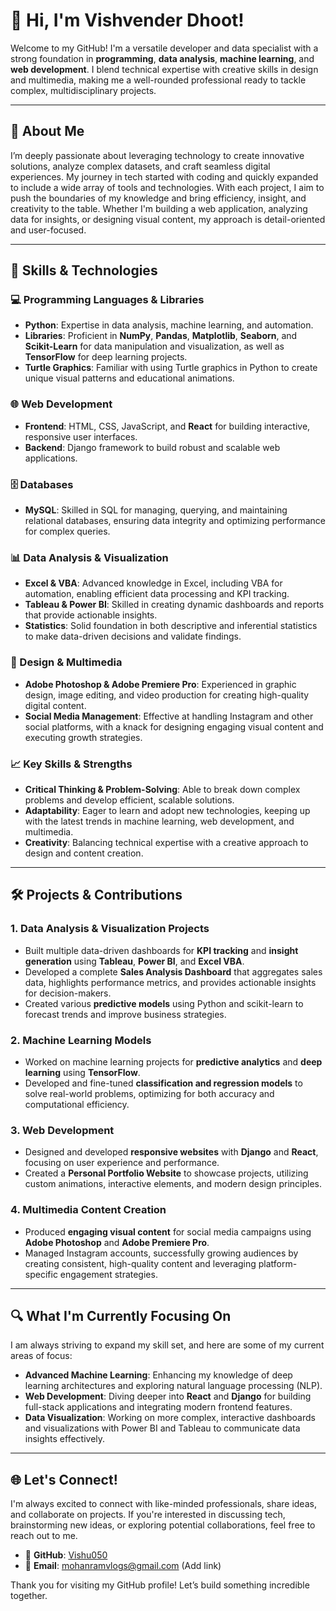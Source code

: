 # 👋 Hi, I'm Vishvender Dhoot!

Welcome to my GitHub! I'm a versatile developer and data specialist with a strong foundation in **programming**, **data analysis**, **machine learning**, and **web development**. I blend technical expertise with creative skills in design and multimedia, making me a well-rounded professional ready to tackle complex, multidisciplinary projects.

---

## 🌟 About Me

I’m deeply passionate about leveraging technology to create innovative solutions, analyze complex datasets, and craft seamless digital experiences. My journey in tech started with coding and quickly expanded to include a wide array of tools and technologies. With each project, I aim to push the boundaries of my knowledge and bring efficiency, insight, and creativity to the table. Whether I'm building a web application, analyzing data for insights, or designing visual content, my approach is detail-oriented and user-focused.

---

## 💼 Skills & Technologies

### 💻 Programming Languages & Libraries
- **Python**: Expertise in data analysis, machine learning, and automation.
- **Libraries**: Proficient in **NumPy**, **Pandas**, **Matplotlib**, **Seaborn**, and **Scikit-Learn** for data manipulation and visualization, as well as **TensorFlow** for deep learning projects.
- **Turtle Graphics**: Familiar with using Turtle graphics in Python to create unique visual patterns and educational animations.

### 🌐 Web Development
- **Frontend**: HTML, CSS, JavaScript, and **React** for building interactive, responsive user interfaces.
- **Backend**: Django framework to build robust and scalable web applications.

### 🗄️ Databases
- **MySQL**: Skilled in SQL for managing, querying, and maintaining relational databases, ensuring data integrity and optimizing performance for complex queries.

### 📊 Data Analysis & Visualization
- **Excel & VBA**: Advanced knowledge in Excel, including VBA for automation, enabling efficient data processing and KPI tracking.
- **Tableau & Power BI**: Skilled in creating dynamic dashboards and reports that provide actionable insights.
- **Statistics**: Solid foundation in both descriptive and inferential statistics to make data-driven decisions and validate findings.

### 🎨 Design & Multimedia
- **Adobe Photoshop & Adobe Premiere Pro**: Experienced in graphic design, image editing, and video production for creating high-quality digital content.
- **Social Media Management**: Effective at handling Instagram and other social platforms, with a knack for designing engaging visual content and executing growth strategies.

### 📈 Key Skills & Strengths
- **Critical Thinking & Problem-Solving**: Able to break down complex problems and develop efficient, scalable solutions.
- **Adaptability**: Eager to learn and adopt new technologies, keeping up with the latest trends in machine learning, web development, and multimedia.
- **Creativity**: Balancing technical expertise with a creative approach to design and content creation.

---

## 🛠️ Projects & Contributions

### 1. **Data Analysis & Visualization Projects**
   - Built multiple data-driven dashboards for **KPI tracking** and **insight generation** using **Tableau**, **Power BI**, and **Excel VBA**.
   - Developed a complete **Sales Analysis Dashboard** that aggregates sales data, highlights performance metrics, and provides actionable insights for decision-makers.
   - Created various **predictive models** using Python and scikit-learn to forecast trends and improve business strategies.

### 2. **Machine Learning Models**
   - Worked on machine learning projects for **predictive analytics** and **deep learning** using **TensorFlow**.
   - Developed and fine-tuned **classification and regression models** to solve real-world problems, optimizing for both accuracy and computational efficiency.

### 3. **Web Development**
   - Designed and developed **responsive websites** with **Django** and **React**, focusing on user experience and performance.
   - Created a **Personal Portfolio Website** to showcase projects, utilizing custom animations, interactive elements, and modern design principles.

### 4. **Multimedia Content Creation**
   - Produced **engaging visual content** for social media campaigns using **Adobe Photoshop** and **Adobe Premiere Pro**.
   - Managed Instagram accounts, successfully growing audiences by creating consistent, high-quality content and leveraging platform-specific engagement strategies.

---

## 🔍 What I'm Currently Focusing On

I am always striving to expand my skill set, and here are some of my current areas of focus:
- **Advanced Machine Learning**: Enhancing my knowledge of deep learning architectures and exploring natural language processing (NLP).
- **Web Development**: Diving deeper into **React** and **Django** for building full-stack applications and integrating modern frontend features.
- **Data Visualization**: Working on more complex, interactive dashboards and visualizations with Power BI and Tableau to communicate data insights effectively.

---

## 🌐 Let's Connect!

I'm always excited to connect with like-minded professionals, share ideas, and collaborate on projects. If you're interested in discussing tech, brainstorming new ideas, or exploring potential collaborations, feel free to reach out to me.

- 🔗 **GitHub**: [Vishu050](https://github.com/Vishu050)
- 📧 **Email**: mohanramvlogs@gmail.com (Add link)

Thank you for visiting my GitHub profile! Let’s build something incredible together.
